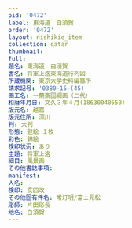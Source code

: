 ```yaml
---
pid: '0472'
label: 東海道　白須賀
order: '0472'
layout: nishikie_item
collection: qatar
thumbnail: 
full: 
題名: 東海道　白須賀
書名: 将軍上洛東海道行列図
所蔵機関: 東京大学史料編纂所
請求記号: '0380-15-(45)'
画工名: 一蘭斎国綱画（二代）
和暦年月日: 文久３年４月(18630040550)
版元名: 越嘉
版元住所: 深川
判: 大判
形態: 竪絵 １枚
彩色: 錦絵
検印状況: あり
主題: 将軍上洛
細目: 風景画
その他書誌事項: 
manifest: 
人名: 
検印: 亥四改
その他固有件名: 常灯明/富士見松
彫師: 片田彫長
地名: 白須賀
---
```

